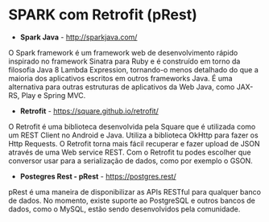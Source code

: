 # SPARK com Retrofit (pRest)

* **Spark Java** - http://sparkjava.com/

O Spark framework é um framework web de desenvolvimento rápido inspirado no framework 
Sinatra para Ruby e é construído em torno da filosofia Java 8 Lambda Expression, tornando-o menos 
detalhado do que a maioria dos aplicativos escritos em outros frameworks Java. É uma alternativa 
para outras estruturas de aplicativos da Web Java, como JAX-RS, Play e Spring MVC.

* **Retrofit** - https://square.github.io/retrofit/

O Retrofit é uma biblioteca desenvolvida pela Square que é utilizada como um REST Client no Android e 
Java. Utiliza a biblioteca OkHttp para fazer os Http Requests. O Retrofit torna mais fácil recuperar 
e fazer upload de JSON através de uma Web service REST. Com o Retrofit tu podes escolher que conversor
 usar para a serialização de dados, como por exemplo o GSON.


* **Postegres Rest - pRest** - https://postgres.rest/

pRest é uma maneira de disponibilizar as APIs RESTful para qualquer banco de dados. No momento, 
existe suporte ao PostgreSQL e outros bancos de dados, como o MySQL, estão sendo desenvolvidos 
pela comunidade.
